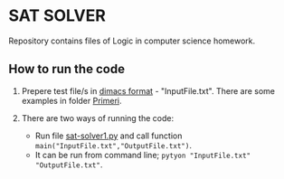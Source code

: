 # SAT SOLVER #

Repository contains files of Logic in computer science homework.

## How to run the code 
1. Prepere test file/s in [dimacs format](http://www.satcompetition.org/2009/format-benchmarks2009.html) - "InputFile.txt". There are some examples in folder [Primeri](Primeri).
2. There are two ways of running the code:

	* Run file [sat-solver1.py](sat-solver1.py) and call function `main("InputFile.txt","OutputFile.txt")`.
	* It can be run from command line; `pytyon "InputFile.txt" "OutputFile.txt"`.


